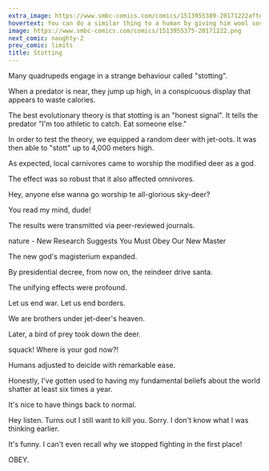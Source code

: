 ```yaml
---
extra_image: https://www.smbc-comics.com/comics/1513955389-20171222after.png
hovertext: You can do a similar thing to a human by giving him wool socks and sandals, which he must wear at the same time.
image: https://www.smbc-comics.com/comics/1513955375-20171222.png
next_comic: naughty-2
prev_comic: limits
title: Stotting
---
```


Many quadrupeds engage in a strange behaviour called "stotting".

When a predator is near, they jump up high, in a conspicuous display that appears to waste calories.

The best evolutionary theory is that stotting is an "honest signal". It tells the predator "I'm too athletic to catch. Eat someone else."

In order to test the theory, we equipped a random deer with jet-oots. It was then able to "stott" up to 4,000 meters high.

As expected, local carnivores came to worship the modified deer as a god.

The effect was so robust that it also affected omnivores.

Hey, anyone else wanna go worship te all-glorious sky-deer?

You read my mind, dude!

The results were transmitted via peer-reviewed journals.

nature - New Research Suggests You Must Obey Our New Master

The new god's magisterium expanded.

By presidential decree, from now on, the reindeer drive santa.

The unifying effects were profound.

Let us end war. Let us end borders.

We are brothers under jet-deer's heaven.

Later, a bird of prey took down the deer.

squack! Where is your god now?!

Humans adjusted to deicide with remarkable ease.

Honestly, I've gotten used to having my fundamental beliefs about the world shatter at least six times a year.

It's nice to have things back to normal.

Hey listen. Turns out I still want to kill you. Sorry. I don't know what I was thinking earlier.

It's funny. I can't even recall why we stopped fighting in the first place!

OBEY.